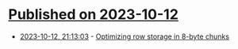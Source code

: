# [Published on 2023-10-12](index.md)

* [2023-10-12, 21:13:03](https://lobste.rs/s/xcwspp/optimizing_row_storage_8_byte_chunks) - [Optimizing row storage in 8-byte chunks](https://brandur.org/fragments/postgres-row-optimization)
